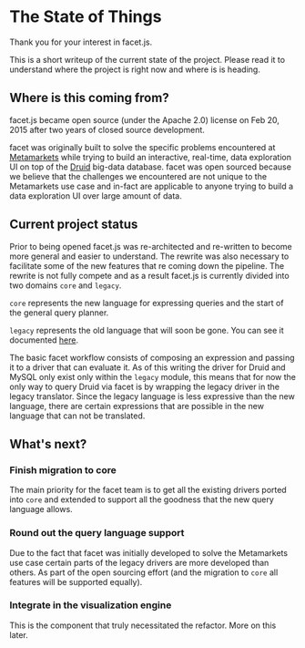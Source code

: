 # The State of Things

Thank you for your interest in facet.js.

This is a short writeup of the current state of the project.
Please read it to understand where the project is right now and where is is heading.

## Where is this coming from?

facet.js became open source (under the Apache 2.0) license on Feb 20, 2015 after two years of closed source development.

facet was originally built to solve the specific problems encountered at [Metamarkets](http://metamarkets.com) while
trying to build an interactive, real-time, data exploration UI on top of the [Druid](http://druid.io) big-data database.
facet was open sourced because we believe that the challenges we encountered are not unique to the Metamarkets use case
and in-fact are applicable to anyone trying to build a data exploration UI over large amount of data.

## Current project status

Prior to being opened facet.js was re-architected and re-written to become more general and easier to understand.
The rewrite was also necessary to facilitate some of the new features that re coming down the pipeline.
The rewrite is not fully compete and as a result facet.js is currently divided into two domains `core` and `legacy`.

`core` represents the new language for expressing queries and the start of the general query planner.

`legacy` represents the old language that will soon be gone. You can see it documented [here](legacy.md).

The basic facet workflow consists of composing an expression and passing it to a driver that can evaluate it.
As of this writing the driver for Druid and MySQL only exist only within the `legacy` module, this means that for now
the only way to query Druid via facet is by wrapping the legacy driver in the legacy translator. Since the legacy
language is less expressive than the new language, there are certain expressions that are possible in the new language
that can not be translated.

## What's next?

### Finish migration to core

The main priority for the facet team is to get all the existing drivers ported into `core` and extended to support all
the goodness that the new query language allows.

### Round out the query language support

Due to the fact that facet was initially developed to solve the Metamarkets use case certain parts of the legacy drivers
are more developed than others. As part of the open sourcing effort (and the migration to `core` all features will be
supported equally).

### Integrate in the visualization engine

This is the component that truly necessitated the refactor. More on this later.
